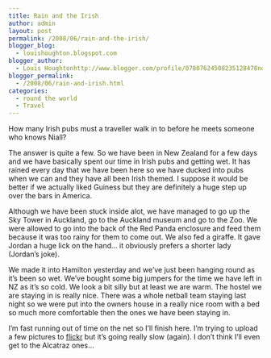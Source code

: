 ```yaml
---
title: Rain and the Irish
author: admin
layout: post
permalink: /2008/06/rain-and-the-irish/
blogger_blog:
  - louishoughton.blogspot.com
blogger_author:
  - Louis Houghtonhttp://www.blogger.com/profile/07807624508235128478noreply@blogger.com
blogger_permalink:
  - /2008/06/rain-and-irish.html
categories:
  - round the world
  - Travel
---
```

How many Irish pubs must a traveller walk in to before he meets someone who knows Niall?

The answer is quite a few. So we have been in New Zealand for a few days and we have basically spent our time in Irish pubs and getting wet. It has rained every day that we have been here so we have ducked into pubs when we can and they have all been Irish themed. I suppose it would be better if we actually liked Guiness but they are definitely a huge step up over the bars in America.

Although we have been stuck inside alot, we have managed to go up the Sky Tower in Auckland, go to the Auckland museum and go to the Zoo. We were allowed to go into the back of the Red Panda enclosure and feed them because it was too rainy for them to come out. We also fed a giraffe. It gave Jordan a huge lick on the hand&#8230; it obviously prefers a shorter lady (Jordan&#8217;s joke).

We made it into Hamilton yesterday and we&#8217;ve just been hanging round as it&#8217;s been so wet. We&#8217;ve bought some big jumpers for the time we have left in NZ as it&#8217;s so cold. We look a bit silly but at least we are warm. The hostel we are staying in is really nice. There was a whole netball team staying last night so we were put into the owners house in a really nice room with a bed so much more comfortable then the ones we have been staying in.

I&#8217;m fast running out of time on the net so I&#8217;ll finish here. I&#8217;m trying to upload a few pictures to [flickr][1] but it&#8217;s going really slow (again). I don&#8217;t think I&#8217;ll even get to the Alcatraz ones&#8230;

 [1]: http://www.flickr.com/photos/louisblack/